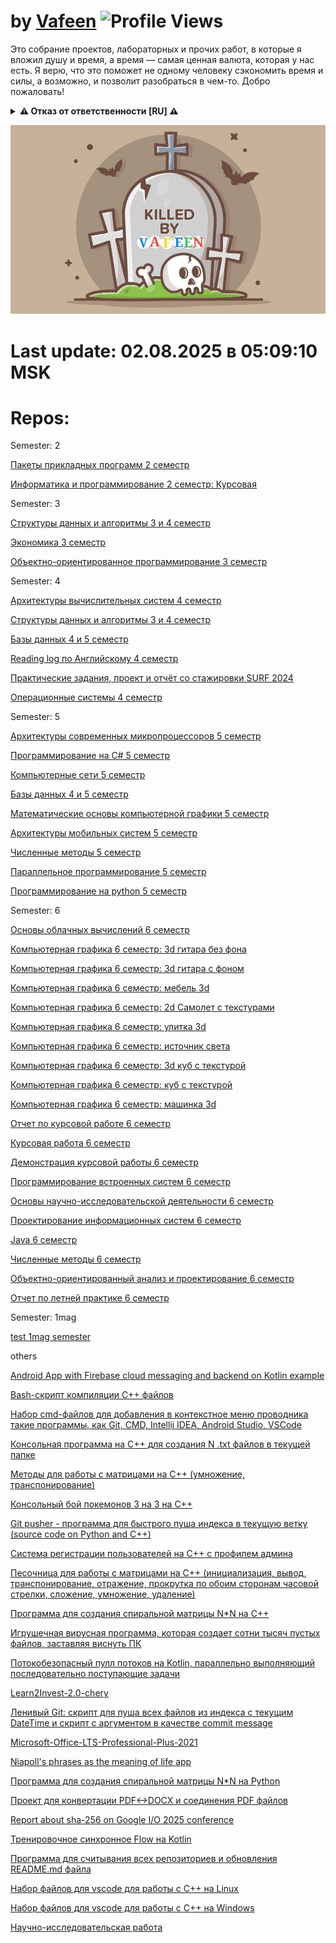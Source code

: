 # by [Vafeen](https://github.com/vafeen) ![Profile Views](https://komarev.com/ghpvc/?username=vafeenLabs&label=Profile%20views&color=0e75b6&style=flat)

Это собрание проектов, лабораторных и прочих работ, в которые я вложил душу и время, а время — самая ценная валюта, которая у нас есть. Я верю, что это поможет не одному человеку сэкономить время и силы, а возможно, и позволит разобраться в чем-то. Добро пожаловать!

<details>
<summary><b>⚠️ Отказ от ответственности [RU] ⚠️</b></summary>

## 1. Отсутствие гарантий
Все материалы в репозиториях данной организации предоставляются **"КАК ЕСТЬ"** без каких-либо гарантий. Автор не дает никаких заверений относительно:
- Полноты, точности или надежности материалов данной организации
- Пригодности для каких-либо конкретных целей
- Отсутствия ошибок или дефектов

## 2. Ограничение ответственности
**Автор не несет ответственности** за:
- Прямые, косвенные, случайные или последующие убытки
- Потерю данных, прибыли или бизнес-возможностей
- Проблемы с безопасностью или сбои систем возникшие в результате использования этих материалов
- Иные проблемы от использования материалов данной организации

## 3. Ваша ответственность
Используя эти материалы, вы соглашаетесь:
- Проводить собственные проверки безопасности и тестирование
- Принимать на себя все риски, связанные с использованием
- Нести полную ответственность за любые последствия

## 4. Условия лицензии
Весь код распространяется под лицензией Apache 2.0, если в конкретном репозитории не указана другая.

![Disclaimer](https://img.shields.io/badge/❗-Отказ_от_ответственности-critical)
![No Liability](https://img.shields.io/badge/🚫-Нет_ответственности-red)
![Use Carefully](https://img.shields.io/badge/⚠️-Используйте_осторожно-yellow)

> Последнее обновление: 09.06.2025
</details>

![](vafeen.jpg)


# Last update: 02.08.2025 в 05:09:10 MSK

# Repos:

Semester: 2

[Пакеты прикладных программ 2 семестр](https://github.com/vafeenLabs/application-software-packages_2-semester)

[Информатика и программирование 2 семестр: Курсовая](https://github.com/vafeenLabs/computer-science-and-programming_2-semester)

Semester: 3

[Структуры данных и алгоритмы 3 и 4 семестр](https://github.com/vafeenLabs/data-structures-and-algorithms_3-4-semester)

[Экономика 3 семестр](https://github.com/vafeenLabs/economy-presentation_3-semester)

[Объектно-ориентированное программирование 3 семестр](https://github.com/vafeenLabs/OOP_3-semester)

Semester: 4

[Архитектуры вычислительных систем 4 семестр](https://github.com/vafeenLabs/architecture-of-computing-systems_4-semester)

[Структуры данных и алгоритмы 3 и 4 семестр](https://github.com/vafeenLabs/data-structures-and-algorithms_3-4-semester)

[Базы данных 4 и 5 семестр](https://github.com/vafeenLabs/db_4-5-semester)

[Reading log по Английскому 4 семестр](https://github.com/vafeenLabs/english-reading-log_4-semester)

[Практические задания, проект и отчёт со стажировки SURF 2024](https://github.com/vafeenLabs/internship-surf_4-semester)

[Операционные системы 4 семестр](https://github.com/vafeenLabs/OS_4-semester)

Semester: 5

[Архитектуры современных микропроцессоров 5 семестр](https://github.com/vafeenLabs/architecture-of-modern-microprocessors_5-semester)

[Программирование на C# 5 семестр](https://github.com/vafeenLabs/c-sharp_5-semester)

[Компьютерные сети 5 семестр](https://github.com/vafeenLabs/computer-networks_5-semester)

[Базы данных 4 и 5 семестр](https://github.com/vafeenLabs/db_4-5-semester)

[Математические основы компьютерной графики 5 семестр](https://github.com/vafeenLabs/mathematical-foundations-of-computer-graphics_5-semester)

[Архитектуры мобильных систем 5 семестр](https://github.com/vafeenLabs/mobile-device-architectures_5-semester)

[Численные методы 5 семестр](https://github.com/vafeenLabs/numerical-methods_5-semester)

[Параллельное программирование 5 семестр](https://github.com/vafeenLabs/parallel-programming_5-semester)

[Программирование на python 5 семестр](https://github.com/vafeenLabs/python_5-semester)

Semester: 6

[Основы облачных вычислений 6 семестр](https://github.com/vafeenLabs/cloud-computing-basics_6-semester)

[Компьютерная графика 6 семестр: 3d гитара без фона](https://github.com/vafeenLabs/computer-graphics-guitar-without-background_6-semester)

[Компьютерная графика 6 семестр: 3d гитара с фоном](https://github.com/vafeenLabs/computer-graphics-guitar_6-semester)

[Компьютерная графика 6 семестр: мебель 3d](https://github.com/vafeenLabs/computer-graphics-mebel_6-semester)

[Компьютерная графика 6 семестр: 2d Самолет с текстурами](https://github.com/vafeenLabs/computer-graphics-plane_6-semester)

[Компьютерная графика 6 семестр: улитка 3d](https://github.com/vafeenLabs/computer-graphics-snail_6-semester)

[Компьютерная графика 6 семестр: источник света](https://github.com/vafeenLabs/computer-graphics-spotlight_6-semester)

[Компьютерная графика 6 семестр: 3d куб с текстурой](https://github.com/vafeenLabs/computer-graphics-texture-cube_6-semester)

[Компьютерная графика 6 семестр: куб с текстурой](https://github.com/vafeenLabs/computer-graphics-texture-square_6-semester)

[Компьютерная графика 6 семестр: машинка 3d](https://github.com/vafeenLabs/computer-graphics-truck_6-semester)

[Отчет по курсовой работе 6 семестр](https://github.com/vafeenLabs/coursework-report_6-semester)

[Курсовая работа 6 семестр](https://github.com/vafeenLabs/Coursework_6-semester)

[Демонстрация курсовой работы 6 семестр](https://github.com/vafeenLabs/demo-coursework_6-semester)

[Программирование встроенных систем 6 семестр](https://github.com/vafeenLabs/embedded-System-programming_6-semester)

[Основы научно-исследовательской деятельности 6 семестр](https://github.com/vafeenLabs/fundamentals-of-scientific-research-activities_6-semester)

[Проектирование информационных систем 6 семестр](https://github.com/vafeenLabs/information-systems-design_6-semester)

[Java 6 семестр](https://github.com/vafeenLabs/java_6-semester)

[Численные методы 6 семестр](https://github.com/vafeenLabs/numerical-methods_6-semester)

[Объектно-ориентированный анализ и проектирование 6 семестр](https://github.com/vafeenLabs/object-oriented-analysis-and-design_6-semester)

[Отчет по летней практике 6 семестр](https://github.com/vafeenLabs/summer-practice-surf_6-semester)

Semester: 1mag

[test 1mag semester](https://github.com/vafeenLabs/test_1mag-semester)

others

[Android App with Firebase cloud messaging and backend on Kotlin example](https://github.com/vafeenLabs/Android-FCM-with-Kotlin-Backend-example)

[Bash-скрипт компиляции С++ файлов](https://github.com/vafeenLabs/bash-cpp-compiler)

[Набор cmd-файлов для добавления в контекстное меню проводника такие программы, как Git, CMD, Intellij IDEA, Android Studio, VSCode](https://github.com/vafeenLabs/cmd-install)

[Консольная программа на C++ для создания N .txt файлов в текущей папке](https://github.com/vafeenLabs/cpp-file-creator)

[Методы для работы с матрицами на С++ (умножение, транспонирование)](https://github.com/vafeenLabs/cpp-methods-for-matrix)

[Консольный бой покемонов 3 на 3 на С++](https://github.com/vafeenLabs/cpp-pockemon-fights)

[Git pusher - программа для быстрого пуша индекса в текущую ветку (source code on Python and C++)](https://github.com/vafeenLabs/cpp-py-gitpusher)

[Система регистрации пользователей на С++ с профилем админа](https://github.com/vafeenLabs/cpp-registratrion-system)

[Песочница для работы с матрицами на С++ (инициализация, вывод, транспонирование, отражение, прокрутка по обоим сторонам часовой стрелки, сложение, умножение, удаление)](https://github.com/vafeenLabs/cpp-sandbox-matrix-calculator)

[Программа для создания спиральной матрицы N*N на C++](https://github.com/vafeenLabs/cpp-spiral)

[Игрушечная вирусная программа, которая создает сотни тысяч пустых файлов, заставляя виснуть ПК](https://github.com/vafeenLabs/cpp-virus-filecreator)

[Потокобезопасный пулл потоков на Kotlin, параллельно выполняющий последовательно поступающие задачи](https://github.com/vafeenLabs/kotlin-threads)

[Learn2Invest-2.0-chery](https://github.com/vafeenLabs/learn2Invest-2.0-chery)

[Ленивый Git: скрипт для пуша всех файлов из индекса с текущим DateTime и скрипт с аргументом в качестве commit message](https://github.com/vafeenLabs/linux-git-pusher)

[Microsoft-Office-LTS-Professional-Plus-2021](https://github.com/vafeenLabs/Microsoft-Office-LTS-Professional-Plus-2021)

[Niapoll's phrases as the meaning of life app](https://github.com/vafeenLabs/niapolls-phrases-as-the-meaning-of-life)

[Программа для создания спиральной матрицы N*N на Python](https://github.com/vafeenLabs/py-spiral)

[Проект для конвертации PDF<->DOCX и соединения PDF файлов](https://github.com/vafeenLabs/python-pdf-helpers)

[Report about sha-256 on Google I/O 2025 conference](https://github.com/vafeenLabs/SHA256-report-for-Google-IO-2025)

[Тренировочное синхронное Flow на Kotlin](https://github.com/vafeenLabs/SynchronousFlowKt)

[Программа для считывания всех репозиториев и обновления README.md файла](https://github.com/vafeenLabs/update-repos-kotlin)

[Набор файлов для vscode для работы с С++ на Linux](https://github.com/vafeenLabs/vscode-for-cpp-linux)

[Набор файлов для vscode для работы с С++ на Windows](https://github.com/vafeenLabs/vscode-for-cpp-windows)

[Научно-исследовательская работа](https://github.com/vafeenLabs/VSU-scientific-activities)

